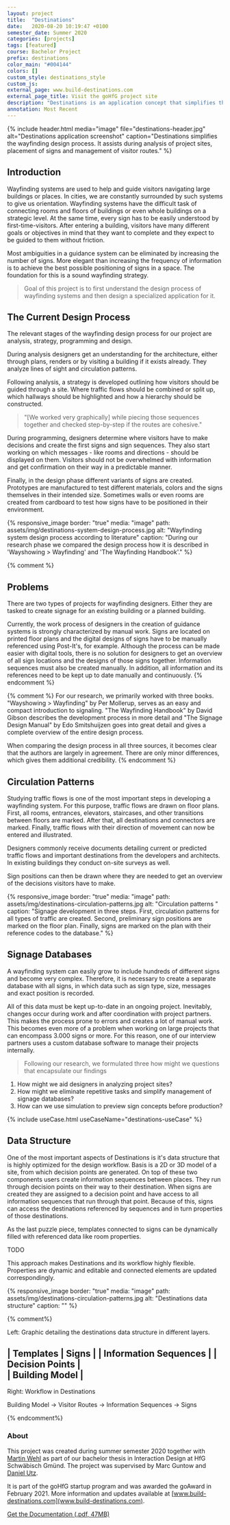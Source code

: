 ```yaml
---
layout: project
title:  "Destinations"
date:   2020-08-20 10:19:47 +0100
semester_date: Summer 2020
categories: [projects]
tags: [featured]
course: Bachelor Project
prefix: destinations
color_main: "#004144"
colors: []
custom_style: destinations_style
custom_js: 
external_page: www.build-destinations.com
external_page_title: Visit the goHfG project site
description: "Destinations is an application concept that simplifies the design process of wayfinding systems. Users can view a digital representation of a project site, visually plan visitor routes, sign placements and messages."
annotation: Most Recent
--- 
```


{% include header.html 
    media="image"
    file="destinations-header.jpg" 
    alt="Destinations application screenshot" 
    caption="Destinations simplifies the wayfinding design process. It assists during analysis of project sites, placement of signs and management of visitor routes." %}

## Introduction

Wayfinding systems are used to help and guide visitors navigating large buildings or places. In cities, we are constantly surrounded by such systems to give us orientation. Wayfinding systems have the difficult task of connecting rooms and floors of buildings or even whole buildings on a strategic level. At the same time, every sign has to be easily understood by first-time-visitors. After entering a building, visitors have many different goals or objectives in mind that they want to complete and they expect to be guided to them without friction. 

Most ambiguities in a guidance system can be eliminated by increasing the number of signs. More elegant than increasing the frequency of information is to achieve the best possible positioning of signs in a space. The foundation for this is a sound wayfinding strategy. 

> Goal of this project is to first understand the design process of wayfinding systems and then design a specialized application for it.

## The Current Design Process

The relevant stages of the wayfinding design process for our project are analysis, strategy, programming and design. 

During analysis designers get an understanding for the architecture, either through plans, renders or by visiting a building if it exists already. They analyze lines of sight and circulation patterns. 

Following analysis, a strategy is developed outlining how visitors should be guided through a site. Where traffic flows should be combined or split up, which hallways should be highlighted and how a hierarchy should be constructed. 

> "[We worked very graphically] while piecing those sequences together and checked step-by-step if the routes are cohesive."
 
During programming, designers determine where visitors have to make decisions and create the first signs and sign sequences. They also start working on which messages - like rooms and directions - should be displayed on them. Visitors should not be overwhelmed with information and get confirmation on their way in a predictable manner. 

Finally, in the design phase different variants of signs are created. Prototypes are manufactured to test different materials, colors and the signs themselves in their intended size. Sometimes walls or even rooms are created from cardboard to test how signs have to be positioned in their environment.

{% responsive_image 
    border: "true"
    media: "image"
    path: assets/img/destinations-system-design-process.jpg
    alt: "Wayfinding system design process according to literature" 
    caption: "During our research phase we compared the design process how it is described in 'Wayshowing > Wayfinding' and 'The Wayfinding Handbook'." %}

{% comment %}

## Problems

There are two types of projects for wayfinding designers. Either they are tasked to create signage for an existing building or a planned building. 

Currently, the work process of designers in the creation of guidance systems is strongly characterized by manual work. Signs are located on printed floor plans and the digital designs of signs have to be manually referenced using Post-It's, for example. Although the process can be made easier with digital tools, there is no solution for designers to get an overview of all sign locations and the designs of those signs together. Information sequences must also be created manually. In addition, all information and its references need to be kept up to date manually and continuously. 
{% endcomment %}

{% comment %}
For our research, we primarily worked with three books. "Wayshowing > Wayfinding" by Per Mollerup, serves as an easy and compact introduction to signaling. "The Wayfinding Handbook" by David Gibson describes the development process in more detail and "The Signage Design Manual" by Edo Smitshuijzen goes into great detail and gives a complete overview of the entire design process. 

When comparing the design process in all three sources, it becomes clear that the authors are largely in agreement. There are only minor differences, which gives them additional credibility. 
{% endcomment %}


## Circulation Patterns

Studying traffic flows is one of the most important steps in developing a wayfinding system. For this purpose, traffic flows are drawn on floor plans. First, all rooms, entrances, elevators, staircases, and other transitions between floors are marked. After that, all destinations and connectors are marked. Finally, traffic flows with their direction of movement can now be entered and illustrated. 

Designers commonly receive documents detailing current or predicted traffic flows and important destinations from the developers and architects. In existing buildings they conduct on-site surveys as well.

Sign positions can then be drawn where they are needed to get an overview of the decisions visitors have to make.

{% responsive_image 
    border: "true"
    media: "image"
    path: assets/img/destinations-circulation-patterns.jpg
    alt: "Circulation patterns " 
    caption: "Signage development in three steps. First, circulation patterns for all types of traffic are created. Second, preliminary sign positions are marked on the floor plan. Finally, signs are marked on the plan with their reference codes to the database." %}

## Signage Databases

A wayfinding system can easily grow to include hundreds of different signs and become very complex. Therefore, it is necessary to create a separate database with all signs, in which data such as sign type, size, messages and exact position is recorded. 

All of this data must be kept up-to-date in an ongoing project. Inevitably, changes occur during work and after coordination with project partners. This makes the process prone to errors and creates a lot of manual work. This becomes even more of a problem when working on large projects that can encompass 3.000 signs or more. For this reason, one of our interview partners uses a custom database software to manage their projects internally. 


> Following our research, we formulated three how might we questions that encapsulate our findings

1. How might we aid designers in analyzing project sites?
2. How might we eliminate repetitive tasks and simplify management of signage databases?
3. How can we use simulation to preview sign concepts before production?



{% include useCase.html useCaseName="destinations-useCase" %}

## Data Structure

One of the most important aspects of Destinations is it's data structure that is highly optimized for the design workflow. Basis is a 2D or 3D model of a site, from which decision points are generated. On top of these two components users create information sequences between places. They run through decision points on their way to their destination. When signs are created they are assigned to a decision point and have access to all information sequences that run through that point. Because of this, signs can access the destinations referenced by sequences and in turn properties of those destinations. 

As the last puzzle piece, templates connected to signs can be dynamically filled with referenced data like room properties. 

TODO

This approach makes Destinations and its workflow highly flexible. Properties are dynamic and editable and connected elements are updated correspondingly. 

{% responsive_image 
    border: "true"
    media: "image"
    path: assets/img/destinations-circulation-patterns.jpg
    alt: "Destinations data structure" 
    caption: "" %}

{% comment%}

Left: Graphic detailing the destinations data structure in different layers. 

|  Templates
|  Signs                   |
|  Information Sequences   |
|  Decision Points         |  
|  Building Model          |
----------------------
Right: Workflow in Destinations

Building Model -> Visitor Routes -> Information Sequences -> Signs 

{% endcomment%}

### About
This project was created during summer semester 2020 together with [Martin Wehl](http://www.martinwehl.de) as part of our bachelor thesis in Interaction Design at HfG Schwäbisch Gmünd. The project was supervised by Marc Guntow and [Daniel Utz](http://www.danielutz.de). 

It is part of the goHfG startup program and was awarded the goAward in February 2021. More information and updates available at [www.build-destinations.com](www.build-destinations.com).

[Get the Documentation (.pdf, 47MB)][Doc]

[Doc]: /assets/docs/Dokumentation_MartinWehl_KaiMagnusMueller.pdf
